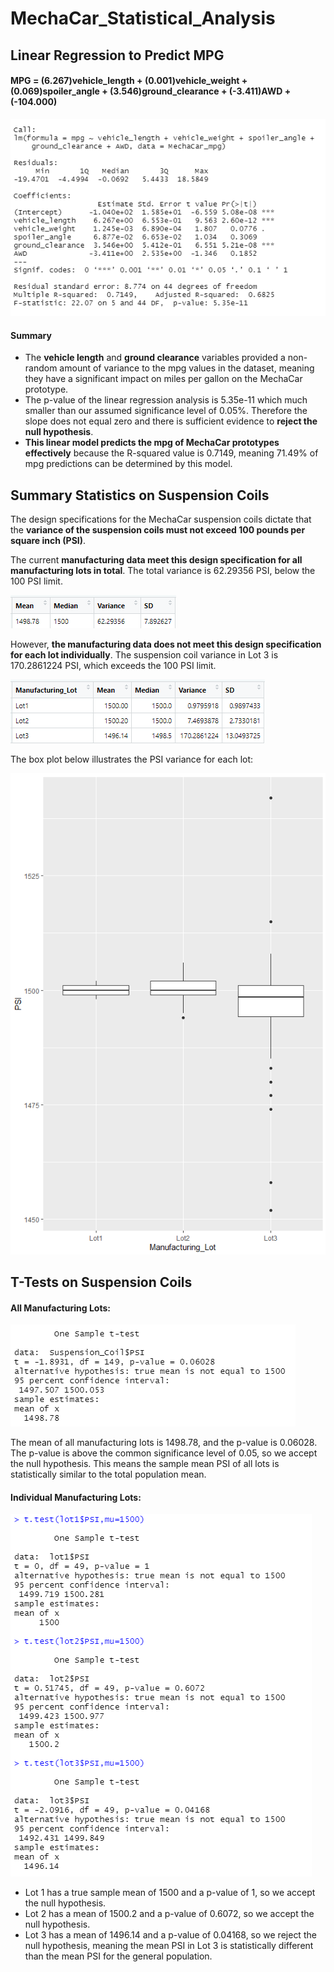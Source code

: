 # MechaCar_Statistical_Analysis

## Linear Regression to Predict MPG

#### MPG = (6.267)vehicle_length + (0.001)vehicle_weight + (0.069)spoiler_angle + (3.546)ground_clearance + (-3.411)AWD + (-104.000)

![LinearRegressionMPG.png](Resources/LinearRegressionMPG.png)

#### Summary
* The **vehicle length** and **ground clearance** variables provided a non-random amount of variance to the mpg values in the dataset, meaning they have a significant impact on miles per gallon on the MechaCar prototype.
* The p-value of the linear regression analysis is 5.35e-11 which much smaller than our assumed significance level of 0.05%. Therefore the slope does not equal zero and there is sufficient evidence to **reject the null hypothesis**.
* **This linear model predicts the mpg of MechaCar prototypes effectively** because the R-squared value is  0.7149, meaning 71.49% of mpg predictions can be determined by this model.


## Summary Statistics on Suspension Coils

The design specifications for the MechaCar suspension coils dictate that the **variance of the suspension coils must not exceed 100 pounds per square inch (PSI)**.

The current **manufacturing data meet this design specification for all manufacturing lots in total**. The total variance is 62.29356 PSI, below the 100 PSI limit.

![TotalSummary.png](Resources/TotalSummary.png)

However, **the manufacturing data does not meet this design specification for each lot individually**. The suspension coil variance in Lot 3 is 170.2861224 PSI, which exceeds the 100 PSI limit.

![LotSummary.png](Resources/LotSummary.png)

The box plot below illustrates the PSI variance for each lot:

![Resources/LotSummary_BoxPlot.png](Resources/LotSummary_BoxPlot.png)

## T-Tests on Suspension Coils

#### All Manufacturing Lots:

![AllLotsTTest.png](Resources/AllLotsTTest.png)

The mean of all manufacturing lots is 1498.78, and the p-value is 0.06028. The p-value is above the common significance level of 0.05, so we accept the null hypothesis. This means the sample mean PSI of all lots is statistically similar to the total population mean.


#### Individual Manufacturing Lots:

![IndividualLotTTest.png](Resources/IndividualLotTTest.png)

* Lot 1 has a true sample mean of 1500 and a p-value of 1, so we accept the null hypothesis.
* Lot 2 has a mean of 1500.2 and a p-value of 0.6072, so we accept the null hypothesis.
* Lot 3 has a mean of 1496.14 and a p-value of 0.04168, so we reject the null hypothesis, meaning the mean PSI in Lot 3 is statistically different than the mean PSI for the general population. 



